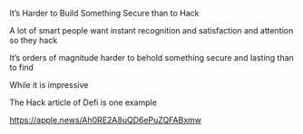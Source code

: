 It’s Harder to Build Something Secure than to Hack


A lot of smart people want instant recognition and satisfaction and attention so they hack 

It’s orders of magnitude harder to behold something secure and lasting than to find

While it is impressive 

The Hack article of Defi is one example 

https://apple.news/Ah0RE2A8uQD6ePuZQFABxmw
